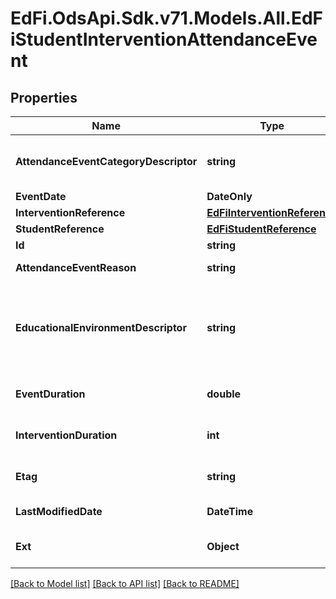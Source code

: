 # EdFi.OdsApi.Sdk.v71.Models.All.EdFiStudentInterventionAttendanceEvent

## Properties

Name | Type | Description | Notes
------------ | ------------- | ------------- | -------------
**AttendanceEventCategoryDescriptor** | **string** | A code describing the attendance event, for example:         Present         Unexcused absence         Excused absence         Tardy. | 
**EventDate** | **DateOnly** | Date for this attendance event. | 
**InterventionReference** | [**EdFiInterventionReference**](EdFiInterventionReference.md) |  | 
**StudentReference** | [**EdFiStudentReference**](EdFiStudentReference.md) |  | 
**Id** | **string** |  | [optional] 
**AttendanceEventReason** | **string** | The reported reason for a student&#39;s absence. | [optional] 
**EducationalEnvironmentDescriptor** | **string** | The setting in which a child receives education and related services. This attribute is only used if it differs from the EducationalEnvironment of the Section. This is only used in the AttendanceEvent if different from the associated Section. | [optional] 
**EventDuration** | **double** | The amount of time for the event as recognized by the school: 1 day &#x3D; 1, 1/2 day &#x3D; 0.5, 1/3 day &#x3D; 0.33. | [optional] 
**InterventionDuration** | **int** | The duration in minutes in which the student participated in the intervention during this instance. | [optional] 
**Etag** | **string** | A unique system-generated value that identifies the version of the resource. | [optional] 
**LastModifiedDate** | **DateTime** | The date and time the resource was last modified. | [optional] 
**Ext** | **Object** | Extensions to the StudentInterventionAttendanceEvent entity. | [optional] 

[[Back to Model list]](../../README.md#documentation-for-models) [[Back to API list]](../../README.md#documentation-for-api-endpoints) [[Back to README]](../../README.md)

